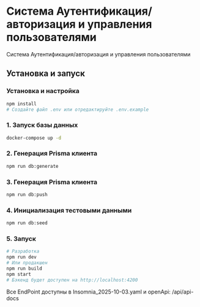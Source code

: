 # Система Аутентификация/авторизация и управления пользователями

Система Аутентификация/авторизация и управления пользователями

## Установка и запуск

### Установка и настройка
```bash
npm install
# Создайте файл .env или отредактируйте .env.example
```

### 1. Запуск базы данных
```bash
docker-compose up -d
```

### 2. Генерация Prisma клиента
```bash
npm run db:generate
```

### 3. Генерация Prisma клиента
```bash
npm run db:push
```

### 4. Инициализация тестовыми данными
```bash 
npm run db:seed
```

### 5. Запуск
```bash
# Разработка
npm run dev
# Или продакшен
npm run build
npm start
# Бэкенд будет доступен на http://localhost:4200
```

Все EndPoint доступны в Insomnia_2025-10-03.yaml и openApi: /api/api-docs
